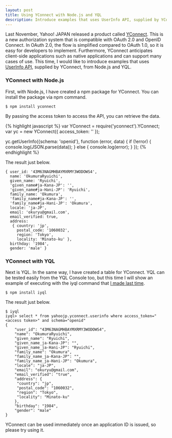 ```yaml
---
layout: post
title: Using YConnect with Node.js and YQL
description: Introduce examples that uses UserInfo API, supplied by YConnect, from Node.js and YQL.
---
```


Last November, Yahoo! JAPAN released a product called [YConnect][yconnect].
This is a new authorization system that is compatible with OAuth 2.0 and
OpenID Connect. In OAuth 2.0, the flow is simplified compared to OAuth 1.0,
so it is easy for developers to implement. Furthermore, YConnect anticipates
client-side applications such as native applications and can support many
cases of use. This time, I would like to introduce examples that uses
[UserInfo API][userinfo-api], supplied by YConnect, from Node.js and YQL.

### YConnect with Node.js

First, with Node.js, I have created a npm package for YConnect. You can
install the package via npm command.

	$ npm install yconnect

By passing the access token to access the API, you can retrieve the data.

{% highlight javascript %}
var YConnect = require('yconnect').YConnect;
var yc = new YConnect({
    access_token: '<access token>'
});

yc.getUserInfo({schema: 'openid'}, function (error, data) {
    if (!error) {
        console.log(JSON.parse(data));
    } else {
        console.log(error);
    }
});
{% endhighlight %}

The result just below.

	{ user_id: '43M63NAGMHBAYMXRMY3WODOWS4',
	  name: 'OkumuraRyuichi',
	  given_name: 'Ryuichi',
	  'given_name#ja-Kana-JP': '',
	  'given_name#ja-Hani-JP': 'Ryuichi',
	  family_name: 'Okumura',
	  'family_name#ja-Kana-JP': '',
	  'family_name#ja-Hani-JP': 'Okumura',
	  locale: 'ja-JP',
	  email: 'okuryu@gmail.com',
	  email_verified: true,
	  address:
	   { country: 'jp',
	     postal_code: '1060032',
	     region: 'Tokyo',
	     locality: 'Minato-ku' },
	  birthday: '1984',
	  gender: 'male' }

### YConnect with YQL

Next is YQL. In the same way, I have created a table for YConnect. YQL can be
tested easily from the YQL Console too, but this time I will show an example
of executing with the iyql command that [I made last time][iyql-post].

	$ npm install iyql

The result just below.

	$ iyql
	iyql> select * from yahoojp.yconnect.userinfo where access_token="<access token>" and schema="openid"
	{
	    "user_id": "43M63NAGMHBAYMXRMY3WODOWS4",
	    "name": "OkumuraRyuichi",
	    "given_name": "Ryuichi",
	    "given_name_ja-Kana-JP": "",
	    "given_name_ja-Hani-JP": "Ryuichi",
	    "family_name": "Okumura",
	    "family_name_ja-Kana-JP": "",
	    "family_name_ja-Hani-JP": "Okumura",
	    "locale": "ja-JP",
	    "email": "okuryu@gmail.com",
	    "email_verified": "true",
	    "address": {
	     "country": "jp",
	     "postal_code": "1060032",
	     "region": "Tokyo",
	     "locality": "Minato-ku"
	    },
	    "birthday": "1984",
	    "gender": "male"
	}

YConnect can be used immediately once an application ID is issued, so please
try using it.

[yconnect]: http://developer.yahoo.co.jp/yconnect/
[userinfo-api]: http://developer.yahoo.co.jp/yconnect/userinfo.html
[iyql-post]: /2012/07/31/iyql-on-nodejs.html
